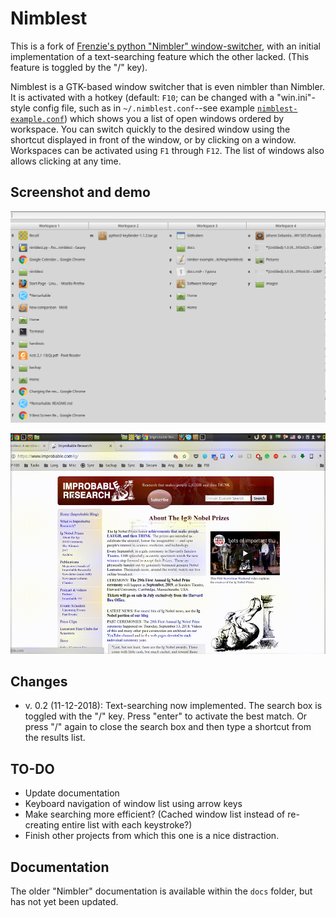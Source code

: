 # Nimblest

This is a fork of [Frenzie's python "Nimbler" window-switcher](https://github.com/Frenzie/nimbler), with an initial implementation of  a text-searching feature which the other lacked. (This feature is toggled by the "/" key).

Nimblest is a GTK-based window switcher that is even nimbler than Nimbler. It is activated with a hotkey (default: `F10`; can be changed with a "win.ini"-style config file, such as in `~/.nimblest.conf`--see example [`nimblest-example.conf`](nimblest-example.conf)) which shows you a list of open windows ordered by workspace. You can switch quickly to the desired window using the shortcut displayed in front of the window, or by clicking on a window. Workspaces can be activated using `F1` through `F12`. The list of windows also allows clicking at any time.

## Screenshot and demo
![Nimblest](docs/images/nimblest-screenshot-0.2.png  "Nimblest")

![Nimblest](docs/images/demo.gif   "Nimblest")


## Changes
* v. 0.2 (11-12-2018): Text-searching now implemented. The search box is toggled with the "/" key. Press "enter" to activate the best match. Or press "/" again to close the search box and then type a shortcut from the results list.

## TO-DO
* Update documentation
* Keyboard navigation of window list using arrow keys
* Make searching more efficient? (Cached window list instead of re-creating entire list with each keystroke?) 
* Finish other projects from which this one is a nice distraction.

## Documentation

The older "Nimbler" documentation is available within the `docs` folder, but has not yet been updated. 
